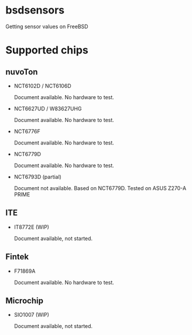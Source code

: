 # bsdsensors

Getting sensor values on FreeBSD

# Supported chips

## nuvoTon

* NCT6102D / NCT6106D

    Document available.
    No hardware to test.

* NCT6627UD / W83627UHG

    Document available.
    No hardware to test.
* NCT6776F

    Document available.
    No hardware to test.
* NCT6779D

    Document available.
    No hardware to test.
* NCT6793D (partial)

    Document not available. Based on NCT6779D.
    Tested on ASUS Z270-A PRIME

## ITE

* IT8772E (WIP)

    Document available, not started.

## Fintek

* F71869A

    Document available.
    No hardware to test.

## Microchip

* SIO1007 (WIP)

    Document available, not started.
